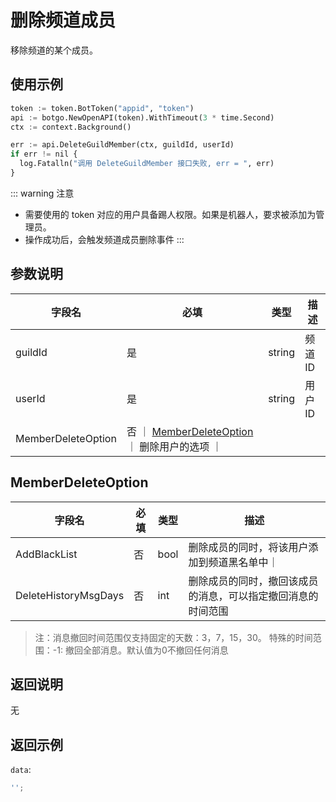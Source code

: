 # 删除频道成员

移除频道的某个成员。

<Warnning />

## 使用示例

```python
token := token.BotToken("appid", "token")
api := botgo.NewOpenAPI(token).WithTimeout(3 * time.Second)
ctx := context.Background()

err := api.DeleteGuildMember(ctx, guildId, userId)
if err != nil {
  log.Fatalln("调用 DeleteGuildMember 接口失败, err = ", err)
}
```

::: warning 注意

- 需要使用的 token 对应的用户具备踢人权限。如果是机器人，要求被添加为管理员。
- 操作成功后，会触发频道成员删除事件
  :::

## 参数说明

| 字段名  | 必填 | 类型   | 描述    |
| ------- | ---- | ------ | ------- |
| guildId | 是   | string | 频道 ID |
| userId  | 是   | string | 用户 ID |
| MemberDeleteOption | 否 ｜ [MemberDeleteOption](#MemberDeleteOption) ｜ 删除用户的选项 ｜

## MemberDeleteOption

| 字段名  | 必填 | 类型   | 描述    |
| ------- | ---- | ------ | ------- |
| AddBlackList | 否 | bool | 删除成员的同时，将该用户添加到频道黑名单中｜
| DeleteHistoryMsgDays | 否 | int | 删除成员的同时，撤回该成员的消息，可以指定撤回消息的时间范围 |

>注：消息撤回时间范围仅支持固定的天数：3，7，15，30。 特殊的时间范围：-1: 撤回全部消息。默认值为0不撤回任何消息

## 返回说明

无

## 返回示例

`data`:

```js
'';
```

